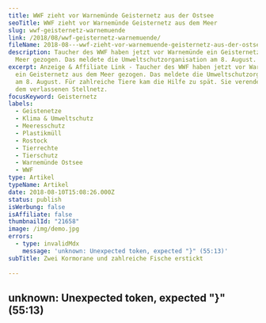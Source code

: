 ```yaml
---
title: WWF zieht vor Warnemünde Geisternetz aus der Ostsee
seoTitle: WWF zieht vor Warnemünde Geisternetz aus dem Meer
slug: wwf-geisternetz-warnemuende
link: /2018/08/wwf-geisternetz-warnemuende/
fileName: 2018-08---wwf-zieht-vor-warnemuende-geisternetz-aus-der-ostsee.md
description: Taucher des WWF haben jetzt vor Warnemünde ein Geisternetz aus dem
  Meer gezogen. Das meldete die Umweltschutzorganisation am 8. August.
excerpt: Anzeige & Affiliate Link - Taucher des WWF haben jetzt vor Warnemünde
  ein Geisternetz aus dem Meer gezogen. Das meldete die Umweltschutzorganisation
  am 8. August. Für zahlreiche Tiere kam die Hilfe zu spät. Sie verendeten in
  dem verlassenen Stellnetz.
focusKeyword: Geisternetz
labels:
  - Geistenetze
  - Klima & Umweltschutz
  - Meeresschutz
  - Plastikmüll
  - Rostock
  - Tierrechte
  - Tierschutz
  - Warnemünde Ostsee
  - WWF
type: Artikel
typeName: Artikel
date: 2018-08-10T15:08:26.000Z
status: publish
isWerbung: false
isAffiliate: false
thumbnailId: "21658"
image: /img/demo.jpg
errors:
  - type: invalidMdx
    message: 'unknown: Unexpected token, expected "}" (55:13)'
subTitle: Zwei Kormorane und zahlreiche Fische erstickt
  
---
```


## unknown: Unexpected token, expected "}" (55:13)

<!--
_Anzeige &amp; Affiliate Link_

**Taucher des WWF haben jetzt vor Warnemünde ein Geisternetz aus dem Meer
gezogen. Das meldete die Umweltschutzorganisation am 8. August. Das rund 500
Meter lange Stellnetz wurde 60 bis 70 Fischen, vor allem Schollen und Dorschen,
sowie zwei Kormoranen zum Verhängnis. Sie erstickten qualvoll darin.**

Geisternetze werden weltweit immer wieder zur Todesfalle für Seevögeln, Fische
und Meeressäuger. Immer mehr davon schwimmen zusammen mit anderem
[Plastikmüll](/2017/08/kenia-sagt-plastiktueten-nein-danke/) in unseren Ozeanen.
Die Tierschützer berichteten nach der Bergung, das Netz habe zum Teil noch
aufrecht am Meeresboden gestanden.

Im Vorfeld an das Entfernen des Geisternetzes hatten sie bei einem
Erkundungstauchgang die toten Meeresbewohner darin gefunden. Damit keine
weiteren Lebewesen zu Schaden kommen konnten, wurde anschließend schnell
gehandelt. Glücklicherweise gab das Umweltamt in Rostock den Einsatz schnell
frei.

## Fachgerechte Entsorgung von Geisternetzen kaum möglich

Ein Problem bei der Bergung von Geisternetzen ist nach wie vor die fachgerechte
Entsorgung. In den Hafenstädten stehen keine Möglichkeiten zur Verfügung,
organisches Material von Wertstoffen zu trennen. Das für die Sinkleinen
verwendete Blei ist beispielsweise ein giftiger, jedoch wiederverwertbarer
Rohstoff. Das berichtet die Projektmanagerin Andrea Stolte für das
Geisternetzprogramm des WWF in der der Pressemitteilung.

Eigentlich sind Berufsfischer dazu verpflichtet, ihre Netze mit Fahnen oder
Bojen zu markieren. An dem aus der Ostsee geborgenen Netz waren keine derartigen
Markierungen mehr zu erkennen. So kam es dazu, dass sich über einen langen
Zeitraum hinweg unentdeckt Tiere darin verfangen konnten.

Andrea Stolte erzählt weiter, dass es sich dabei keineswegs um einen Einzelfall
handelt. Es passiert einfach immer wieder. „Ein Netz ohne Markierung zu stellen,
ist illegal. Gerade solche Funde zeigen, wie wichtig es ist, die
Kennzeichnungspflicht für Stellnetze durchzusetzen“, sagt sie. Sie fordert, dass
Markierungsbojen entwickelt werden, die das Auffinden und die Zuordnung von
Netzen erleichtern. Viel zu oft reißen die Markierungsbojen ab und Netze driften
aufs Meer hinaus.

## Die Meeresschützer sind auf Hinweise angewiesen

Das Netz von Warnemünde konnte aufgrund eines Tipps von einem Mitarbeiter der
Uni Rostock geortet und entfernt werden. Er hatte es beim Schnorcheln im Meer
entdeckt und die Stelle sofort gemeldet. Die Meeresschützer von WWF, Sea
Shepherd und Co. sind auf derartige Hinweise angewiesen. Je genauer, desto
besser.

„Es ist schwierig, ein verlorenes Netz aufzuspüren“, meint auch Andrea Stolte.
„Wir sind dankbar für jeden Hinweis dieser Art.“

Für das Jahr 2019 plant der WWF eine App, mit deren Hilfe Wassersportler
Fundstellen melden können. Bis dahin freuen sich die Naturschützer über Hinweise
unter geisternetze@wwf.de.

<script type="text/javascript" src="https://www.adcell.de/js/jsadlib.js"></script>

<script type="text/javascript">
    Adcell.user.setPartnerId("80259");
    Adcell.user.getAd({
        "wid":"170962",
        "target":"_blank"
    });
</script>

- _Hinweis: Dieser Beitrag enthält eine Anzeige mit einem Affiliate Link. Der
  Inhalt und meine Meinung wurden dadurch nicht beeinflusst. Infos zum Thema
  Werbekennzeichnung in meinem Blog findet Ihr auf meiner
  [Transparenz-Seite](/werbung/). _

**Quelle:** Pressemitteilung des WWF
[Link hier](https://www.wwf.de/2018/juli/500-meter-geisternetz-geborgen/)
**Titelbild:** [HeidelX](https://pixabay.com/de/users/HeidelX-281649/), pixabay

-->

  